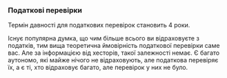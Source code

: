 ### Податкові перевірки

Термін давності для податкових перевірок становить 4 роки.

Існує популярна думка, що чим більше всього ви відраховуєте з податків, тим вища теоретична ймовірність податкової
перевірки саме вас. Але за інформацією від хесторів, такої залежності немає. Є багато аутономо, які майже нічого не
відраховують, але податкова перевіряє їх, а є ті, хто відраховує багато, але перевірок у них не було.
